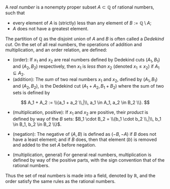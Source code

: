 A *real number* is a nonempty proper subset $A\subset \mathbb Q$ of rational
numbers, such that
- every element of $A$ is (strictly) less than any element of $B:= \mathbb Q
\setminus A$;
- $A$ does not have a greatest element.

The partition of $\mathbb Q$ as the disjoint union of $A$ and $B$ is often called
a *Dedekind cut*. On the set of all real numbers, the operations of addition and
multiplication, and an order relation, are defined:

- (order): If $x_1$ and $x_2$ are real numbers defined by Dedekind cuts
$(A_1, B_1)$ and $(A_2, B_2)$ respectively, then $x_1$ is *less than* $x_2$
(denoted $x_1 \leq x_2$) if $A_1 \subseteq A_2$.
- (addition): The *sum* of two real numbers $x_1$ and $x_2$, defined by
$(A_1, B_1)$ and $(A_2, B_2)$, is the Dedekind cut $(A_1 + A_2, B_1 + B_2)$ 
where the sum of two sets is defined by

$$
A_1 + A_2 := \\{a_1 + a_2 \\,|\\, a_1 \in A_1, a_2 \in B_2 \\}.
$$

- (multiplication, positive): If $x_1$ and $x_2$ are positive, their *product* is
defined by way of the $B$ sets: 
$B_1 \cdot B_2 = \\{b_1 \cdot b_2 \\,|\\, b_1 \in B_1, b_2 \in B_2 \\}$.

- (negation): The negative of $(A, B)$ is defined as $(-B, -A)$ if $B$ does not have a
least element; and if $B$ does, then that element $(b)$ is removed and added to the set
$A$ before negation.

- (multiplication, general) For general real numbers, multiplication is defined by way of
the positive parts, with the sign convention that of the rational numbers.

Thus the set of real numbers is made into a field, denoted by $\mathbb{R}$, and the order 
satisfy the same rules as the rational numbers.
